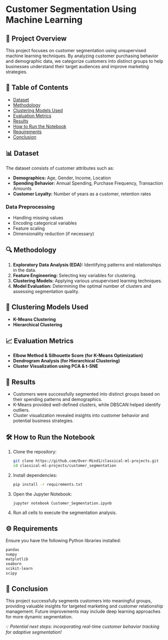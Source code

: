 # Customer Segmentation Using Machine Learning

## 📌 Project Overview
This project focuses on customer segmentation using unsupervised machine learning techniques. By analyzing customer purchasing behavior and demographic data, we categorize customers into distinct groups to help businesses understand their target audiences and improve marketing strategies.

## 📂 Table of Contents
- [Dataset](#dataset)
- [Methodology](#methodology)
- [Clustering Models Used](#clustering-models-used)
- [Evaluation Metrics](#evaluation-metrics)
- [Results](#results)
- [How to Run the Notebook](#how-to-run-the-notebook)
- [Requirements](#requirements)
- [Conclusion](#conclusion)

## 📊 Dataset
The dataset consists of customer attributes such as:
- **Demographics:** Age, Gender, Income, Location
- **Spending Behavior:** Annual Spending, Purchase Frequency, Transaction Amounts
- **Customer Loyalty:** Number of years as a customer, retention rates

### Data Preprocessing
- Handling missing values
- Encoding categorical variables
- Feature scaling
- Dimensionality reduction (if necessary)

## 🔍 Methodology
1. **Exploratory Data Analysis (EDA):** Identifying patterns and relationships in the data.
2. **Feature Engineering:** Selecting key variables for clustering.
3. **Clustering Models:** Applying various unsupervised learning techniques.
4. **Model Evaluation:** Determining the optimal number of clusters and assessing segmentation quality.

## 🤖 Clustering Models Used
- **K-Means Clustering**
- **Hierarchical Clustering**

## 📈 Evaluation Metrics
- **Elbow Method & Silhouette Score (for K-Means Optimization)**
- **Dendrogram Analysis (for Hierarchical Clustering)**
- **Cluster Visualization using PCA & t-SNE**

## 🚀 Results
- Customers were successfully segmented into distinct groups based on their spending patterns and demographics.
- K-Means provided well-defined clusters, while DBSCAN helped identify outliers.
- Cluster visualization revealed insights into customer behavior and potential business strategies.

## 🛠️ How to Run the Notebook
1. Clone the repository:
   ```bash
   git clone https://github.com/Over-Mind1/classical-ml-projects.git
   cd classical-ml-projects/customer_segmentation
   ```
2. Install dependencies:
   ```bash
   pip install -r requirements.txt
   ```
3. Open the Jupyter Notebook:
   ```bash
   jupyter notebook Customer_Segmentation.ipynb
   ```
4. Run all cells to execute the segmentation analysis.

## ⚙️ Requirements
Ensure you have the following Python libraries installed:
```bash
pandas  
numpy  
matplotlib  
seaborn  
scikit-learn  
scipy  
```

## 📌 Conclusion
This project successfully segments customers into meaningful groups, providing valuable insights for targeted marketing and customer relationship management. Future improvements may include deep learning approaches for more dynamic segmentation.

💡 *Potential next steps: incorporating real-time customer behavior tracking for adaptive segmentation!*

